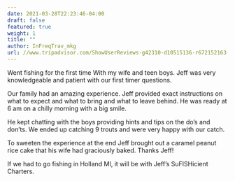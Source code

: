 ```yaml
---
date: 2021-03-28T22:23:46-04:00
draft: false
featured: true
weight: 1
title: ""
author: InFreqTrav_mkg
url: //www.tripadvisor.com/ShowUserReviews-g42310-d10515136-r672152163-SuFISHient_Charters-Holland_Ottawa_County_Michigan.html?m=19905
---
```


Went fishing for the first time With my wife and teen boys. Jeff was very knowledgeable and patient with our first timer questions.

Our family had an amazing experience. Jeff provided exact instructions on what to expect and what to bring and what to leave behind. He was ready at 6 am on a chilly morning with a big smile.

He kept chatting with the boys providing hints and tips on the do’s and don’ts. We ended up catching 9 trouts and were very happy with our catch.

To sweeten the experience at the end Jeff brought out a caramel peanut rice cake that his wife had graciously baked. Thanks Jeff!

If we had to go fishing in Holland MI, it will be with Jeff’s SuFISHicient Charters.

